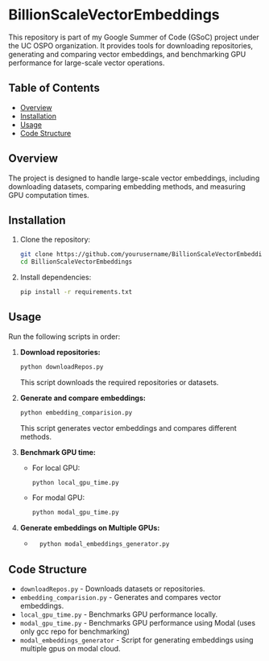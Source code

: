 # BillionScaleVectorEmbeddings

This repository is part of my Google Summer of Code (GSoC) project under the UC OSPO organization. It provides tools for downloading repositories, generating and comparing vector embeddings, and benchmarking GPU performance for large-scale vector operations.

## Table of Contents

- [Overview](#overview)
- [Installation](#installation)
- [Usage](#usage)
- [Code Structure](#code-structure)

## Overview

The project is designed to handle large-scale vector embeddings, including downloading datasets, comparing embedding methods, and measuring GPU computation times.

## Installation

1. Clone the repository:
    ```bash
    git clone https://github.com/yourusername/BillionScaleVectorEmbeddings.git
    cd BillionScaleVectorEmbeddings
    ```
2. Install dependencies:
    ```bash
    pip install -r requirements.txt
    ```

## Usage

Run the following scripts in order:

1. **Download repositories:**
    ```bash
    python downloadRepos.py
    ```
    This script downloads the required repositories or datasets.

2. **Generate and compare embeddings:**
    ```bash
    python embedding_comparision.py
    ```
    This script generates vector embeddings and compares different methods.

3. **Benchmark GPU time:**
    - For local GPU:
      ```bash
      python local_gpu_time.py
      ```
    - For modal GPU:
      ```bash
      python modal_gpu_time.py
      ```

4. **Generate embeddings on Multiple GPUs:** 
    - ```bash
        python modal_embeddings_generator.py
      ```

## Code Structure

- `downloadRepos.py` - Downloads datasets or repositories.
- `embedding_comparision.py` - Generates and compares vector embeddings.
- `local_gpu_time.py` - Benchmarks GPU performance locally.
- `modal_gpu_time.py` - Benchmarks GPU performance using Modal (uses only gcc repo for benchmarking)
- `modal_embeddings_generator` - Script for generating embeddings using multiple gpus on modal cloud. 

